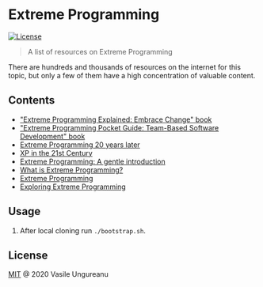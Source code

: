 # Extreme Programming

<a href="https://github.com/VasileUngureanu/repository-template/blob/master/LICENSE"><img src="https://img.shields.io/badge/license-MIT-green.svg" alt="License"></a>

> A list of resources on Extreme Programming

There are hundreds and thousands of resources on the internet for this topic, but only a few of them have a high concentration of valuable content.

## Contents

* ["Extreme Programming Explained: Embrace Change" book](https://www.goodreads.com/book/show/67833.Extreme_Programming_Explained)
* ["Extreme Programming Pocket Guide: Team-Based Software Development" book](https://www.goodreads.com/book/show/19197484-extreme-programming-pocket-guide?ac=1&from_search=true&qid=DcBFkeBcZ3&rank=1)
* [Extreme Programming 20 years later](https://www.youtube.com/watch?v=cGuTmOUdFbo)
* [XP in the 21st Century](https://www.youtube.com/watch?v=IDKJJDiK3Gw)
* [Extreme Programming: A gentle introduction](http://www.extremeprogramming.org/)
* [What is Extreme Programming?](https://ronjeffries.com/xprog/book/whatisxp/)
* [Extreme Programming](https://www.agilealliance.org/glossary/xp/#q=~(infinite~false~filters~(postType~(~'post~'aa_book~'aa_event_session~'aa_experience_report~'aa_glossary~'aa_research_paper~'aa_video)~tags~(~'xp))~searchTerm~'~sort~false~sortDirection~'asc~page~1))
* [Exploring Extreme Programming](https://xp123.com/articles/)

## Usage

1. After local cloning run `./bootstrap.sh`.

License
-------

[MIT](LICENSE) @ 2020 Vasile Ungureanu

